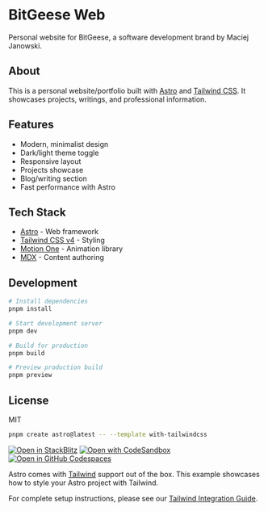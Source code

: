 # BitGeese Web

Personal website for BitGeese, a software development brand by Maciej Janowski.

## About

This is a personal website/portfolio built with [Astro](https://astro.build) and [Tailwind CSS](https://tailwindcss.com). It showcases projects, writings, and professional information.

## Features

- Modern, minimalist design
- Dark/light theme toggle
- Responsive layout
- Projects showcase
- Blog/writing section
- Fast performance with Astro

## Tech Stack

- [Astro](https://astro.build) - Web framework
- [Tailwind CSS v4](https://tailwindcss.com) - Styling
- [Motion One](https://motion.dev) - Animation library
- [MDX](https://mdxjs.com) - Content authoring

## Development

```bash
# Install dependencies
pnpm install

# Start development server
pnpm dev

# Build for production
pnpm build

# Preview production build
pnpm preview
```

## License

MIT

```sh
pnpm create astro@latest -- --template with-tailwindcss
```

[![Open in StackBlitz](https://developer.stackblitz.com/img/open_in_stackblitz.svg)](https://stackblitz.com/github/withastro/astro/tree/latest/examples/with-tailwindcss)
[![Open with CodeSandbox](https://assets.codesandbox.io/github/button-edit-lime.svg)](https://codesandbox.io/p/sandbox/github/withastro/astro/tree/latest/examples/with-tailwindcss)
[![Open in GitHub Codespaces](https://github.com/codespaces/badge.svg)](https://codespaces.new/withastro/astro?devcontainer_path=.devcontainer/with-tailwindcss/devcontainer.json)

Astro comes with [Tailwind](https://tailwindcss.com) support out of the box. This example showcases how to style your Astro project with Tailwind.

For complete setup instructions, please see our [Tailwind Integration Guide](https://docs.astro.build/en/guides/integrations-guide/tailwind).
